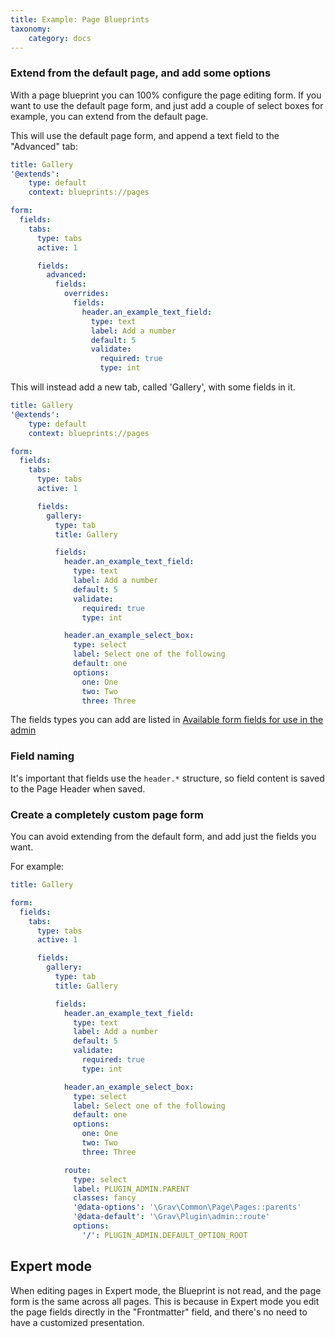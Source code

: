 ```yaml
---
title: Example: Page Blueprints
taxonomy:
    category: docs
---
```


### Extend from the default page, and add some options

With a page blueprint you can 100% configure the page editing form.
If you want to use the default page form, and just add a couple of select boxes for example, you can extend from the default page.

This will use the default page form, and append a text field to the "Advanced" tab:

```yaml
title: Gallery
'@extends':
    type: default
    context: blueprints://pages

form:
  fields:
    tabs:
      type: tabs
      active: 1

      fields:
        advanced:
          fields:
            overrides:
              fields:
                header.an_example_text_field:
                  type: text
                  label: Add a number
                  default: 5
                  validate:
                    required: true
                    type: int
```

This will instead add a new tab, called 'Gallery', with some fields in it.

```yaml
title: Gallery
'@extends':
    type: default
    context: blueprints://pages

form:
  fields:
    tabs:
      type: tabs
      active: 1

      fields:
        gallery:
          type: tab
          title: Gallery

          fields:
            header.an_example_text_field:
              type: text
              label: Add a number
              default: 5
              validate:
                required: true
                type: int

            header.an_example_select_box:
              type: select
              label: Select one of the following
              default: one
              options:
                one: One
                two: Two
                three: Three
```

The fields types you can add are listed in [Available form fields for use in the admin](http://learn.getgrav.org/advanced/blueprints#available-form-fields-for-use-in-the-admin)

### Field naming

It's important that fields use the `header.*` structure, so field content is saved to the Page Header when saved.

### Create a completely custom page form

You can avoid extending from the default form, and add just the fields you want.

For example:

```yaml
title: Gallery

form:
  fields:
    tabs:
      type: tabs
      active: 1

      fields:
        gallery:
          type: tab
          title: Gallery

          fields:
            header.an_example_text_field:
              type: text
              label: Add a number
              default: 5
              validate:
                required: true
                type: int

            header.an_example_select_box:
              type: select
              label: Select one of the following
              default: one
              options:
                one: One
                two: Two
                three: Three

            route:
              type: select
              label: PLUGIN_ADMIN.PARENT
              classes: fancy
              '@data-options': '\Grav\Common\Page\Pages::parents'
              '@data-default': '\Grav\Plugin\admin::route'
              options:
                '/': PLUGIN_ADMIN.DEFAULT_OPTION_ROOT

```

## Expert mode

When editing pages in Expert mode, the Blueprint is not read, and the page form is the same across all pages. This is because in Expert mode you edit the page fields directly in the "Frontmatter" field, and there's no need to have a customized presentation.
